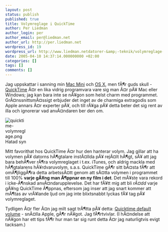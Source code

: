 ```yaml
---
layout: post
status: publish
published: true
title: Volymreglage i QuickTime
author: Per Liedman
author_login: per
author_email: per@liedman.net
author_url: http://per.liedman.net
wordpress_id: 19
wordpress_url: http://www.liedman.netdatorer-&amp;-teknik/volymreglage-i-quicktime/
date: 2005-04-10 14:37:14.000000000 +02:00
categories: []
tags: []
comments: []
---
```

Jag uppskattar i sanning min <a href="http://www.apple.com/macmini/">Mac Mini</a> och <a href="http://www.apple.com/macosx/">OS X</a>, men fÃ¶r guds skull - <a href="http://www.apple.com/quicktime/">QuickTime</a> Ã¤r en lika vidrig programvara vare sig man Ã¤r pÃ¥ Mac eller Windows; jag kan bara inte se nÃ¥gon som helst charm med programmet. GrÃ¤nssnittsmÃ¤ssigt erbjuder det inget av de charmiga extragodis som Apple annars Ã¤r experter pÃ¥, och till rÃ¥ga pÃ¥ detta beter det sig rent av illa och ignorerar vad anvÃ¤ndaren ber den om.

<div class="serendipity_imageComment_right" style="width: 71px"><div class="serendipity_imageComment_img"><img src='http://per.liedman.net/wp-content/uploads/2007/05/quicktime-volymreglage.png' alt='quicktime-volymreglage.png' /></div><div class="serendipity_imageComment_txt">Hatad syn</div></div>

Mitt favorithat hos QuickTime Ã¤r hur den hanterar volym. Jag gillar att ha volymen pÃ¥ datorns hÃ¶gtalare instÃ¤llda pÃ¥ rejÃ¤lt hÃ¶gt, sÃ¥ att jag bara behÃ¶ver rÃ¶ra volymreglaget i t.ex. iTunes, och aldrig mackla med hÃ¶gtalarens hÃ¥rdvaruvolym, s.a.s. QuickTime gÃ¶r sitt bÃ¤sta fÃ¶r att omÃ¶jliggÃ¶ra detta arbetssÃ¤tt genom att sÃ¤tta volymen i programmet till 100% <b>varje gÃ¥ng man Ã¶ppnar en ny film i det</b>. Det mÃ¥ste vara rekord i icke-Ã¶nskad anvÃ¤ndarupplevelse. Det har fÃ¥tt mig att bli <i>rÃ¤dd</i> varje gÃ¥ng QuickTime Ã¶ppnas, eftersom jag inser att jag snart kommer att mÃ¶tas av vrÃ¥lande ljud om jag inte blixtsnabbt lyckas fÃ¥ tag pÃ¥ volymreglaget.

Tydligen Ã¤r fler Ã¤n jag milt sagt trÃ¶tta pÃ¥ detta: <a href="http://www.ehmac.ca/archive/index.php/t-13579.html">Quicktime default volume</a> - snÃ¤lla Apple, gÃ¶r nÃ¥got. Jag fÃ¶rtvivlar. (I hÃ¤ndelse att nÃ¥gon har ett tips fÃ¶r hur man tar sig runt detta Ã¤r jag naturligtvis evigt tacksam.)
